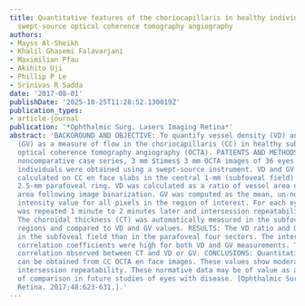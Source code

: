 ```yaml
---
title: Quantitative features of the choriocapillaris in healthy individuals using
  swept-source optical coherence tomography angiography
authors:
- Mayss Al-Sheikh
- Khalil Ghasemi Falavarjani
- Maximilian Pfau
- Akihito Uji
- Phillip P Le
- Srinivas R Sadda
date: '2017-08-01'
publishDate: '2025-10-25T11:28:52.130019Z'
publication_types:
- article-journal
publication: '*Ophthalmic Surg. Lasers Imaging Retina*'
abstract: 'BACKGROUND AND OBJECTIVE: To quantify vessel density (VD) and grey value
  (GV) as a measure of flow in the choriocapillaris (CC) in healthy subjects with
  optical coherence tomography angiography (OCTA). PATIENTS AND METHODS: In this prospective,
  noncomparative case series, 3 mm $times$ 3 mm OCTA images of 36 eyes of 22 healthy
  individuals were obtained using a swept-source instrument. VD and GV levels were
  calculated on CC en face slabs in the central 1-mm (subfoveal field) and surrounding
  2.5-mm parafoveal ring. VD was calculated as a ratio of vessel area over nonvessel
  area following image binarization. GV was computed as the mean, un-normalized greyscale
  intensity value for all pixels in the region of interest. For each eye, the procedure
  was repeated 1 minute to 2 minutes later and intersession repeatability was analyzed.
  The choroidal thickness (CT) was automatically measured in the subfoveal and parafoveal
  regions and compared to VD and GV values. RESULTS: The VD ratio and GV was lower
  in the subfoveal field than in the parafoveal four sectors. The intersession intraclass
  correlation coefficients were high for both VD and GV measurements. There was no
  correlation observed between CT and VD or GV. CONCLUSIONS: Quantitative metrics
  can be obtained from CC OCTA en face images. These values show moderate to good
  intersession repeatability. These normative data may be of value as a reference
  of comparison in future studies of eyes with disease. [Ophthalmic Surg Lasers Imaging
  Retina. 2017;48:623-631.].'
---
```

